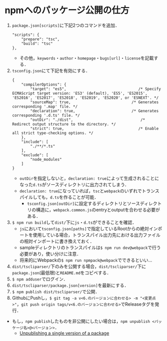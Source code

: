 # npmへのパッケージ公開の仕方
1. `package.json[scripts]`に下記2つのコマンドを追加．
    ```
    "scripts": {
        "prepare": "tsc",
        "build": "tsc"
    },
    ```
    - その他，`keywords`・`author`・`homepage`・`bugs[url]`・`license`を記載する．
2. `tsconfig.json`にて下記を有効にする．
    ```
    {
        "compilerOptions": {
            "target": "es5",                                /* Specify ECMAScript target version: 'ES3' (default), 'ES5', 'ES2015', 'ES2016', 'ES2017', 'ES2018', 'ES2019', 'ES2020', or 'ESNEXT'. */
            "sourceMap": true,                           /* Generates corresponding '.map' file. */
            "declaration": true,                         /* Generates corresponding '.d.ts' file. */
            "outDir": "./dist",                              /* Redirect output structure to the directory. */
            "strict": true,                                 /* Enable all strict type-checking options. */
        },
        "include": [
            "./**/*.ts"
        ],
        "exclude": [
            "node_modules"
        ]
    }
    ```
    - `outDir`を指定しないと，`declaration: true`によって生成されることになった`d.ts`がソースディレクトリに出力されてしまう．
    - `declaration: true`になっていれば，`tsc`と`webpack`のいずれでトランスパイルしても，`d.ts`を作ることが可能．
        - `tsconfig.json[outDir]`に設定するディレクトリとソースディレクトリの構造に，`webpack.common.js`のentryとoutputを合わせる必要がある．
3. `$ npm run build`して`dist/`下に`js`・`d.ts`ができることを確認．
    - `js`において`tsconfig.json[paths]`で指定しているRootからの絶対インポートを使用している場合，トランスパイル出力先における出力ファイルの相対インポートに書き換えておく．
    - sampleディレクトリのトランスパイルは`$ npm run dev@webpack`で行う必要があり，使い分けに注意．
    - 将来的にWebpackの`$ npm run npmpack@webpack`でできるといい…
4. `dist/tscliparser/`下のみを公開する場合，`dist/tscliparser/`下に`package.json`(最低限)と`README.md`をコピペする．
5. `$ npm adduser`でログイン．
6. `dist/tscliparser/package.json[version]`を最新にする．
7. `$ npm publish dist/tscliparser/`で公開．
8. GithubにPushし，`$ git tag -a v<6.のバージョンに合わせる> -m "<変更点>"`，`git push origin tags/v<6.のバージョンに合わせる>`でReleaseタグを発行．
- もし，`npm publish`したものを非公開にしたい場合は，`npm unpublish <パッケージ名>@<バージョン>`．
    - [Unpublishing a single version of a package](https://docs.npmjs.com/unpublishing-packages-from-the-registry#unpublishing-a-single-version-of-a-package)